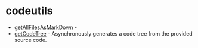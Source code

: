 # codeutils
- [getAllFilesAsMarkDown](getAllFilesAsMarkDown.md) -  
- [getCodeTree](getCodeTree.md) - Asynchronously generates a code tree from the provided source code.
